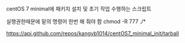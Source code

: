 centOS 7 minimal에 패키지 설치 및 초기 작업 수행하는 스크립트

실행권한때문에 밑의 명령어 한번 해 줘야 함
chmod -R 777 ./*


https://api.github.com/repos/kangyb1014/centOS7_minimal_init/tarball
